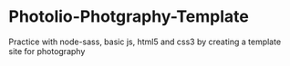 # Photolio-Photgraphy-Template



Practice with node-sass, basic js, html5 and css3 by creating a template site for photography
